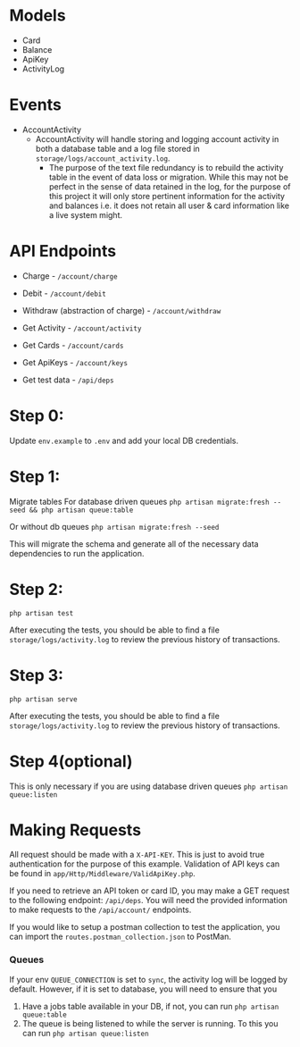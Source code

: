 # Models
 - Card
 - Balance
 - ApiKey
 - ActivityLog

# Events
- AccountActivity
    - AccountActivity will handle storing and logging account activity in both a database table and a log file stored in `storage/logs/account_activity.log`. 
        - The purpose of the text file redundancy is to rebuild the activity table in the event of data loss or migration. While this may not be perfect in the sense of data retained in the log, for the purpose of this project it will only store pertinent information for the activity and balances i.e. it does not retain all user & card information like a live system might.

# API Endpoints
- Charge - `/account/charge`
- Debit - `/account/debit`
- Withdraw (abstraction of charge) - `/account/withdraw`
- Get Activity - `/account/activity`
- Get Cards - `/account/cards`
- Get ApiKeys - `/account/keys`

- Get test data - `/api/deps`

# Step 0:
Update `env.example` to `.env` and add your local DB credentials.

# Step 1:
Migrate tables
For database driven queues
`php artisan migrate:fresh --seed && php artisan queue:table`

Or without db queues
`php artisan migrate:fresh --seed`

This will migrate the schema and generate all of the necessary data dependencies to run the application.

# Step 2: 
`php artisan test`

After executing the tests, you should be able to find a file `storage/logs/activity.log` to review the previous history of transactions.

# Step 3: 
`php artisan serve`

After executing the tests, you should be able to find a file `storage/logs/activity.log` to review the previous history of transactions.

# Step 4(optional)
This is only necessary if you are using database driven queues
`php artisan queue:listen`

# Making Requests
All request should be made with a `X-API-KEY`. This is just to avoid true authentication for the purpose of this example. Validation of API keys can be found in `app/Http/Middleware/ValidApiKey.php`.

If you need to retrieve an API token or card ID, you may make a GET request to the following endpoint:
`/api/deps`. You will need the provided information to make requests to the `/api/account/` endpoints.

If you would like to setup a postman collection to test the application, you can import the `routes.postman_collection.json` to PostMan.

### Queues
If your env `QUEUE_CONNECTION` is set to `sync`, the activity log will be logged by default. However, if it is set to database, you will need to ensure that you 

1) Have a jobs table available in your DB, if not, you can run `php artisan queue:table` 
2) The queue is being listened to while the server is running. To this you can run `php artisan queue:listen`



